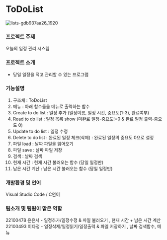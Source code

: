 # ToDoList
![lists-gdb937aa26_1920](https://user-images.githubusercontent.com/46621957/165875070-f9715647-c359-4897-858f-3656eb8cf99b.jpg)

### 프로젝트 주제
  오늘의 일정 관리 시스템
### 프로젝트 소개
  - 당일 일정을 적고 관리할 수 있는 프로그램
### 기능설명
  1. 구조체 : ToDoList
  2. 메뉴 : 아래 함수들을 메뉴로 출력하는 함수
  3. Create to do list : 일정 추가 (일정이름, 일정 시간, 중요도(1-3), 완료여부)
  4. Read to do list : 일정 목록 show (미완료 일정-중요도!=0 & 완료 일정 출력-중요도 0)
  5. Update to do list : 일정 수정 
  6. Delete to do list : 완료된 일정 체크(삭제)  : 완료된 일정의 중요도 0으로 설정
  7. 파일 load : 날짜 파일을 읽어오기
  8. 파일 save : 날짜 파일 저장
  9. 검색 : 날짜 검색
  10. 현재 시간  : 현재 시간 불러오는 함수 (당일 일정만)
  11. 남은 시간 계산 : 남은 시간 불러오는 함수 (당일 일정만)

### 개발환경 및 언어
  Visual Studio Code / C언어
  
### 팀소개 및 팀원이 맡은 역할
  22100478 윤은서 - 일정추가/일정수정 & 파일 불러오기 , 현재 시간 + 남은 시간 계산
  22100493 이다정 - 일정삭제/일정읽기/일정출력 & 파일 저장하기 , 날짜 검색함수, 메뉴
